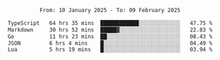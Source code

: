 <div align="center">
<p style="text-align: center;">
<!--START_SECTION:waka-->

```txt
From: 10 January 2025 - To: 09 February 2025

TypeScript   64 hrs 35 mins  ████████████░░░░░░░░░░░░░   47.75 %
Markdown     30 hrs 52 mins  █████▓░░░░░░░░░░░░░░░░░░░   22.83 %
Go           11 hrs 23 mins  ██░░░░░░░░░░░░░░░░░░░░░░░   08.43 %
JSON         6 hrs 4 mins    █░░░░░░░░░░░░░░░░░░░░░░░░   04.49 %
Lua          5 hrs 19 mins   █░░░░░░░░░░░░░░░░░░░░░░░░   03.94 %
```

<!--END_SECTION:waka-->
</p>
</div>
